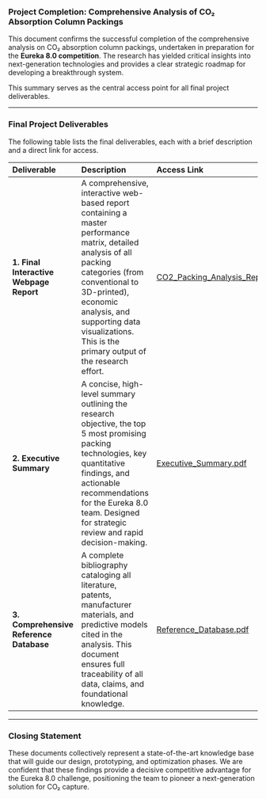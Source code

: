 ### **Project Completion: Comprehensive Analysis of CO₂ Absorption Column Packings**

This document confirms the successful completion of the comprehensive analysis on CO₂ absorption column packings, undertaken in preparation for the **Eureka 8.0 competition**. The research has yielded critical insights into next-generation technologies and provides a clear strategic roadmap for developing a breakthrough system.

This summary serves as the central access point for all final project deliverables.

---

### **Final Project Deliverables**

The following table lists the final deliverables, each with a brief description and a direct link for access.

| Deliverable | Description | Access Link |
| :--- | :--- | :--- |
| **1. Final Interactive Webpage Report** | A comprehensive, interactive web-based report containing a master performance matrix, detailed analysis of all packing categories (from conventional to 3D-printed), economic analysis, and supporting data visualizations. This is the primary output of the research effort. | [CO2\_Packing\_Analysis\_Report.html](./CO2_Packing_Analysis_Report.html) |
| **2. Executive Summary** | A concise, high-level summary outlining the research objective, the top 5 most promising packing technologies, key quantitative findings, and actionable recommendations for the Eureka 8.0 team. Designed for strategic review and rapid decision-making. | [Executive\_Summary.pdf](./Executive_Summary.pdf) |
| **3. Comprehensive Reference Database** | A complete bibliography cataloging all literature, patents, manufacturer materials, and predictive models cited in the analysis. This document ensures full traceability of all data, claims, and foundational knowledge. | [Reference\_Database.pdf](./Reference_Database.pdf) |

---

### **Closing Statement**

These documents collectively represent a state-of-the-art knowledge base that will guide our design, prototyping, and optimization phases. We are confident that these findings provide a decisive competitive advantage for the Eureka 8.0 challenge, positioning the team to pioneer a next-generation solution for CO₂ capture.